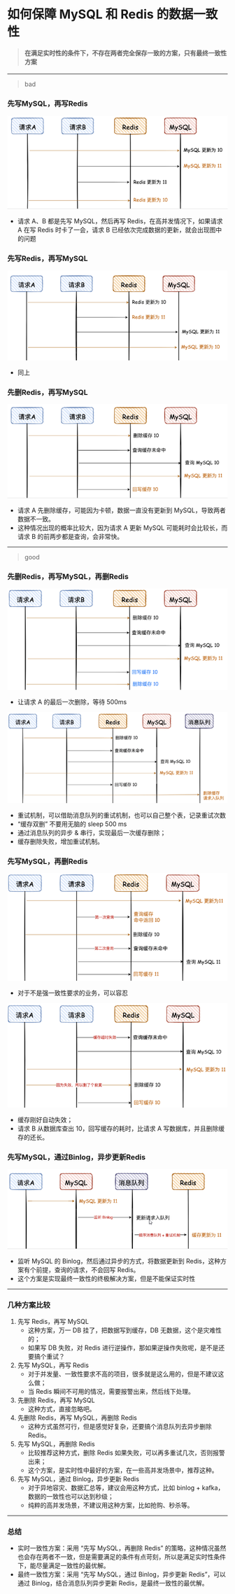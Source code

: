 # 如何保障 MySQL 和 Redis 的数据一致性
> #### 在满足实时性的条件下，不存在两者完全保存一致的方案，只有最终一致性方案
---
>  bad
### 先写MySQL，再写Redis
![img_1.png](img_1.png)
- 请求 A、B 都是先写 MySQL，然后再写 Redis，在高并发情况下，如果请求 A 在写 Redis 时卡了一会，请求 B 已经依次完成数据的更新，就会出现图中的问题

### 先写Redis，再写MySQL
![img_2.png](img_2.png)
- 同上

### 先删Redis，再写MySQL
![img_3.png](img_3.png)
- 请求 A 先删除缓存，可能因为卡顿，数据一直没有更新到 MySQL，导致两者数据不一致。
- 这种情况出现的概率比较大，因为请求 A 更新 MySQL 可能耗时会比较长，而请求 B 的前两步都是查询，会非常快。

--- 
>  good
### 先删Redis，再写MySQL，再删Redis
![img_4.png](img_4.png)
- 让请求 A 的最后一次删除，等待 500ms

![img_5.png](img_5.png)
- 重试机制，可以借助消息队列的重试机制，也可以自己整个表，记录重试次数
- “缓存双删” 不要用无脑的 sleep 500 ms
- 通过消息队列的异步 & 串行，实现最后一次缓存删除；
- 缓存删除失败，增加重试机制。

### 先写MySQL，再删Redis
![img_6.png](img_6.png)
- 对于不是强一致性要求的业务，可以容忍

![img_7.png](img_7.png)
- 缓存刚好自动失效；
- 请求 B 从数据库查出 10，回写缓存的耗时，比请求 A 写数据库，并且删除缓存的还长。

### 先写MySQL，通过Binlog，异步更新Redis
![img.png](img.png)
- 监听 MySQL 的 Binlog，然后通过异步的方式，将数据更新到 Redis，这种方案有个前提，查询的请求，不会回写 Redis。
- 这个方案是实现最终一致性的终极解决方案，但是不能保证实时性

--- 
### 几种方案比较
1. 先写 Redis，再写 MySQL
   - 这种方案，万一 DB 挂了，把数据写到缓存，DB 无数据，这个是灾难性的；
   - 如果写 DB 失败，对 Redis 进行逆操作，那如果逆操作失败呢，是不是还要搞个重试？
2. 先写 MySQL，再写 Redis
   - 对于并发量、一致性要求不高的项目，很多就是这么用的，但是不建议这么做；
   - 当 Redis 瞬间不可用的情况，需要报警出来，然后线下处理。
3. 先删除 Redis，再写 MySQL
   - 这种方式，直接忽略吧。
4. 先删除 Redis，再写 MySQL，再删除 Redis
   - 这种方式虽然可行，但是感觉好复杂，还要搞个消息队列去异步删除 Redis。
5. 先写 MySQL，再删除 Redis
   - 比较推荐这种方式，删除 Redis 如果失败，可以再多重试几次，否则报警出来；
   - 这个方案，是实时性中最好的方案，在一些高并发场景中，推荐这种。
6. 先写 MySQL，通过 Binlog，异步更新 Redis
   - 对于异地容灾、数据汇总等，建议会用这种方式，比如 binlog + kafka，数据的一致性也可以达到秒级；
   - 纯粹的高并发场景，不建议用这种方案，比如抢购、秒杀等。

--- 
### 总结
- 实时一致性方案：采用 “先写 MySQL，再删除 Redis” 的策略，这种情况虽然也会存在两者不一致，但是需要满足的条件有点苛刻，所以是满足实时性条件下，能尽量满足一致性的最优解。
- 最终一致性方案：采用 “先写 MySQL，通过 Binlog，异步更新 Redis”，可以通过 Binlog，结合消息队列异步更新 Redis，是最终一致性的最优解。
